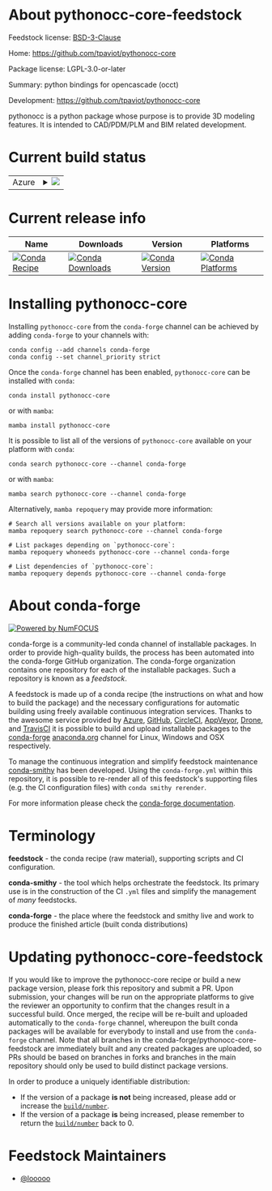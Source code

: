 About pythonocc-core-feedstock
==============================

Feedstock license: [BSD-3-Clause](https://github.com/conda-forge/pythonocc-core-feedstock/blob/main/LICENSE.txt)

Home: https://github.com/tpaviot/pythonocc-core

Package license: LGPL-3.0-or-later

Summary: python bindings for opencascade (occt)

Development: https://github.com/tpaviot/pythonocc-core

pythonocc is a python package whose purpose is
to provide 3D modeling features. It is intended
to CAD/PDM/PLM and BIM related development.


Current build status
====================


<table>
    
  <tr>
    <td>Azure</td>
    <td>
      <details>
        <summary>
          <a href="https://dev.azure.com/conda-forge/feedstock-builds/_build/latest?definitionId=9148&branchName=main">
            <img src="https://dev.azure.com/conda-forge/feedstock-builds/_apis/build/status/pythonocc-core-feedstock?branchName=main">
          </a>
        </summary>
        <table>
          <thead><tr><th>Variant</th><th>Status</th></tr></thead>
          <tbody><tr>
              <td>linux_64_numpy1.22python3.8.____cpythonvariantall</td>
              <td>
                <a href="https://dev.azure.com/conda-forge/feedstock-builds/_build/latest?definitionId=9148&branchName=main">
                  <img src="https://dev.azure.com/conda-forge/feedstock-builds/_apis/build/status/pythonocc-core-feedstock?branchName=main&jobName=linux&configuration=linux%20linux_64_numpy1.22python3.8.____cpythonvariantall" alt="variant">
                </a>
              </td>
            </tr><tr>
              <td>linux_64_numpy1.22python3.8.____cpythonvariantnovtk</td>
              <td>
                <a href="https://dev.azure.com/conda-forge/feedstock-builds/_build/latest?definitionId=9148&branchName=main">
                  <img src="https://dev.azure.com/conda-forge/feedstock-builds/_apis/build/status/pythonocc-core-feedstock?branchName=main&jobName=linux&configuration=linux%20linux_64_numpy1.22python3.8.____cpythonvariantnovtk" alt="variant">
                </a>
              </td>
            </tr><tr>
              <td>linux_64_numpy2.0python3.10.____cpythonvariantall</td>
              <td>
                <a href="https://dev.azure.com/conda-forge/feedstock-builds/_build/latest?definitionId=9148&branchName=main">
                  <img src="https://dev.azure.com/conda-forge/feedstock-builds/_apis/build/status/pythonocc-core-feedstock?branchName=main&jobName=linux&configuration=linux%20linux_64_numpy2.0python3.10.____cpythonvariantall" alt="variant">
                </a>
              </td>
            </tr><tr>
              <td>linux_64_numpy2.0python3.10.____cpythonvariantnovtk</td>
              <td>
                <a href="https://dev.azure.com/conda-forge/feedstock-builds/_build/latest?definitionId=9148&branchName=main">
                  <img src="https://dev.azure.com/conda-forge/feedstock-builds/_apis/build/status/pythonocc-core-feedstock?branchName=main&jobName=linux&configuration=linux%20linux_64_numpy2.0python3.10.____cpythonvariantnovtk" alt="variant">
                </a>
              </td>
            </tr><tr>
              <td>linux_64_numpy2.0python3.11.____cpythonvariantall</td>
              <td>
                <a href="https://dev.azure.com/conda-forge/feedstock-builds/_build/latest?definitionId=9148&branchName=main">
                  <img src="https://dev.azure.com/conda-forge/feedstock-builds/_apis/build/status/pythonocc-core-feedstock?branchName=main&jobName=linux&configuration=linux%20linux_64_numpy2.0python3.11.____cpythonvariantall" alt="variant">
                </a>
              </td>
            </tr><tr>
              <td>linux_64_numpy2.0python3.11.____cpythonvariantnovtk</td>
              <td>
                <a href="https://dev.azure.com/conda-forge/feedstock-builds/_build/latest?definitionId=9148&branchName=main">
                  <img src="https://dev.azure.com/conda-forge/feedstock-builds/_apis/build/status/pythonocc-core-feedstock?branchName=main&jobName=linux&configuration=linux%20linux_64_numpy2.0python3.11.____cpythonvariantnovtk" alt="variant">
                </a>
              </td>
            </tr><tr>
              <td>linux_64_numpy2.0python3.12.____cpythonvariantall</td>
              <td>
                <a href="https://dev.azure.com/conda-forge/feedstock-builds/_build/latest?definitionId=9148&branchName=main">
                  <img src="https://dev.azure.com/conda-forge/feedstock-builds/_apis/build/status/pythonocc-core-feedstock?branchName=main&jobName=linux&configuration=linux%20linux_64_numpy2.0python3.12.____cpythonvariantall" alt="variant">
                </a>
              </td>
            </tr><tr>
              <td>linux_64_numpy2.0python3.12.____cpythonvariantnovtk</td>
              <td>
                <a href="https://dev.azure.com/conda-forge/feedstock-builds/_build/latest?definitionId=9148&branchName=main">
                  <img src="https://dev.azure.com/conda-forge/feedstock-builds/_apis/build/status/pythonocc-core-feedstock?branchName=main&jobName=linux&configuration=linux%20linux_64_numpy2.0python3.12.____cpythonvariantnovtk" alt="variant">
                </a>
              </td>
            </tr><tr>
              <td>linux_64_numpy2.0python3.9.____cpythonvariantall</td>
              <td>
                <a href="https://dev.azure.com/conda-forge/feedstock-builds/_build/latest?definitionId=9148&branchName=main">
                  <img src="https://dev.azure.com/conda-forge/feedstock-builds/_apis/build/status/pythonocc-core-feedstock?branchName=main&jobName=linux&configuration=linux%20linux_64_numpy2.0python3.9.____cpythonvariantall" alt="variant">
                </a>
              </td>
            </tr><tr>
              <td>linux_64_numpy2.0python3.9.____cpythonvariantnovtk</td>
              <td>
                <a href="https://dev.azure.com/conda-forge/feedstock-builds/_build/latest?definitionId=9148&branchName=main">
                  <img src="https://dev.azure.com/conda-forge/feedstock-builds/_apis/build/status/pythonocc-core-feedstock?branchName=main&jobName=linux&configuration=linux%20linux_64_numpy2.0python3.9.____cpythonvariantnovtk" alt="variant">
                </a>
              </td>
            </tr><tr>
              <td>osx_64_numpy1.22python3.8.____cpythonvariantall</td>
              <td>
                <a href="https://dev.azure.com/conda-forge/feedstock-builds/_build/latest?definitionId=9148&branchName=main">
                  <img src="https://dev.azure.com/conda-forge/feedstock-builds/_apis/build/status/pythonocc-core-feedstock?branchName=main&jobName=osx&configuration=osx%20osx_64_numpy1.22python3.8.____cpythonvariantall" alt="variant">
                </a>
              </td>
            </tr><tr>
              <td>osx_64_numpy1.22python3.8.____cpythonvariantnovtk</td>
              <td>
                <a href="https://dev.azure.com/conda-forge/feedstock-builds/_build/latest?definitionId=9148&branchName=main">
                  <img src="https://dev.azure.com/conda-forge/feedstock-builds/_apis/build/status/pythonocc-core-feedstock?branchName=main&jobName=osx&configuration=osx%20osx_64_numpy1.22python3.8.____cpythonvariantnovtk" alt="variant">
                </a>
              </td>
            </tr><tr>
              <td>osx_64_numpy2.0python3.10.____cpythonvariantall</td>
              <td>
                <a href="https://dev.azure.com/conda-forge/feedstock-builds/_build/latest?definitionId=9148&branchName=main">
                  <img src="https://dev.azure.com/conda-forge/feedstock-builds/_apis/build/status/pythonocc-core-feedstock?branchName=main&jobName=osx&configuration=osx%20osx_64_numpy2.0python3.10.____cpythonvariantall" alt="variant">
                </a>
              </td>
            </tr><tr>
              <td>osx_64_numpy2.0python3.10.____cpythonvariantnovtk</td>
              <td>
                <a href="https://dev.azure.com/conda-forge/feedstock-builds/_build/latest?definitionId=9148&branchName=main">
                  <img src="https://dev.azure.com/conda-forge/feedstock-builds/_apis/build/status/pythonocc-core-feedstock?branchName=main&jobName=osx&configuration=osx%20osx_64_numpy2.0python3.10.____cpythonvariantnovtk" alt="variant">
                </a>
              </td>
            </tr><tr>
              <td>osx_64_numpy2.0python3.11.____cpythonvariantall</td>
              <td>
                <a href="https://dev.azure.com/conda-forge/feedstock-builds/_build/latest?definitionId=9148&branchName=main">
                  <img src="https://dev.azure.com/conda-forge/feedstock-builds/_apis/build/status/pythonocc-core-feedstock?branchName=main&jobName=osx&configuration=osx%20osx_64_numpy2.0python3.11.____cpythonvariantall" alt="variant">
                </a>
              </td>
            </tr><tr>
              <td>osx_64_numpy2.0python3.11.____cpythonvariantnovtk</td>
              <td>
                <a href="https://dev.azure.com/conda-forge/feedstock-builds/_build/latest?definitionId=9148&branchName=main">
                  <img src="https://dev.azure.com/conda-forge/feedstock-builds/_apis/build/status/pythonocc-core-feedstock?branchName=main&jobName=osx&configuration=osx%20osx_64_numpy2.0python3.11.____cpythonvariantnovtk" alt="variant">
                </a>
              </td>
            </tr><tr>
              <td>osx_64_numpy2.0python3.12.____cpythonvariantall</td>
              <td>
                <a href="https://dev.azure.com/conda-forge/feedstock-builds/_build/latest?definitionId=9148&branchName=main">
                  <img src="https://dev.azure.com/conda-forge/feedstock-builds/_apis/build/status/pythonocc-core-feedstock?branchName=main&jobName=osx&configuration=osx%20osx_64_numpy2.0python3.12.____cpythonvariantall" alt="variant">
                </a>
              </td>
            </tr><tr>
              <td>osx_64_numpy2.0python3.12.____cpythonvariantnovtk</td>
              <td>
                <a href="https://dev.azure.com/conda-forge/feedstock-builds/_build/latest?definitionId=9148&branchName=main">
                  <img src="https://dev.azure.com/conda-forge/feedstock-builds/_apis/build/status/pythonocc-core-feedstock?branchName=main&jobName=osx&configuration=osx%20osx_64_numpy2.0python3.12.____cpythonvariantnovtk" alt="variant">
                </a>
              </td>
            </tr><tr>
              <td>osx_64_numpy2.0python3.9.____cpythonvariantall</td>
              <td>
                <a href="https://dev.azure.com/conda-forge/feedstock-builds/_build/latest?definitionId=9148&branchName=main">
                  <img src="https://dev.azure.com/conda-forge/feedstock-builds/_apis/build/status/pythonocc-core-feedstock?branchName=main&jobName=osx&configuration=osx%20osx_64_numpy2.0python3.9.____cpythonvariantall" alt="variant">
                </a>
              </td>
            </tr><tr>
              <td>osx_64_numpy2.0python3.9.____cpythonvariantnovtk</td>
              <td>
                <a href="https://dev.azure.com/conda-forge/feedstock-builds/_build/latest?definitionId=9148&branchName=main">
                  <img src="https://dev.azure.com/conda-forge/feedstock-builds/_apis/build/status/pythonocc-core-feedstock?branchName=main&jobName=osx&configuration=osx%20osx_64_numpy2.0python3.9.____cpythonvariantnovtk" alt="variant">
                </a>
              </td>
            </tr><tr>
              <td>osx_arm64_numpy1.22python3.8.____cpythonvariantall</td>
              <td>
                <a href="https://dev.azure.com/conda-forge/feedstock-builds/_build/latest?definitionId=9148&branchName=main">
                  <img src="https://dev.azure.com/conda-forge/feedstock-builds/_apis/build/status/pythonocc-core-feedstock?branchName=main&jobName=osx&configuration=osx%20osx_arm64_numpy1.22python3.8.____cpythonvariantall" alt="variant">
                </a>
              </td>
            </tr><tr>
              <td>osx_arm64_numpy1.22python3.8.____cpythonvariantnovtk</td>
              <td>
                <a href="https://dev.azure.com/conda-forge/feedstock-builds/_build/latest?definitionId=9148&branchName=main">
                  <img src="https://dev.azure.com/conda-forge/feedstock-builds/_apis/build/status/pythonocc-core-feedstock?branchName=main&jobName=osx&configuration=osx%20osx_arm64_numpy1.22python3.8.____cpythonvariantnovtk" alt="variant">
                </a>
              </td>
            </tr><tr>
              <td>osx_arm64_numpy2.0python3.10.____cpythonvariantall</td>
              <td>
                <a href="https://dev.azure.com/conda-forge/feedstock-builds/_build/latest?definitionId=9148&branchName=main">
                  <img src="https://dev.azure.com/conda-forge/feedstock-builds/_apis/build/status/pythonocc-core-feedstock?branchName=main&jobName=osx&configuration=osx%20osx_arm64_numpy2.0python3.10.____cpythonvariantall" alt="variant">
                </a>
              </td>
            </tr><tr>
              <td>osx_arm64_numpy2.0python3.10.____cpythonvariantnovtk</td>
              <td>
                <a href="https://dev.azure.com/conda-forge/feedstock-builds/_build/latest?definitionId=9148&branchName=main">
                  <img src="https://dev.azure.com/conda-forge/feedstock-builds/_apis/build/status/pythonocc-core-feedstock?branchName=main&jobName=osx&configuration=osx%20osx_arm64_numpy2.0python3.10.____cpythonvariantnovtk" alt="variant">
                </a>
              </td>
            </tr><tr>
              <td>osx_arm64_numpy2.0python3.11.____cpythonvariantall</td>
              <td>
                <a href="https://dev.azure.com/conda-forge/feedstock-builds/_build/latest?definitionId=9148&branchName=main">
                  <img src="https://dev.azure.com/conda-forge/feedstock-builds/_apis/build/status/pythonocc-core-feedstock?branchName=main&jobName=osx&configuration=osx%20osx_arm64_numpy2.0python3.11.____cpythonvariantall" alt="variant">
                </a>
              </td>
            </tr><tr>
              <td>osx_arm64_numpy2.0python3.11.____cpythonvariantnovtk</td>
              <td>
                <a href="https://dev.azure.com/conda-forge/feedstock-builds/_build/latest?definitionId=9148&branchName=main">
                  <img src="https://dev.azure.com/conda-forge/feedstock-builds/_apis/build/status/pythonocc-core-feedstock?branchName=main&jobName=osx&configuration=osx%20osx_arm64_numpy2.0python3.11.____cpythonvariantnovtk" alt="variant">
                </a>
              </td>
            </tr><tr>
              <td>osx_arm64_numpy2.0python3.12.____cpythonvariantall</td>
              <td>
                <a href="https://dev.azure.com/conda-forge/feedstock-builds/_build/latest?definitionId=9148&branchName=main">
                  <img src="https://dev.azure.com/conda-forge/feedstock-builds/_apis/build/status/pythonocc-core-feedstock?branchName=main&jobName=osx&configuration=osx%20osx_arm64_numpy2.0python3.12.____cpythonvariantall" alt="variant">
                </a>
              </td>
            </tr><tr>
              <td>osx_arm64_numpy2.0python3.12.____cpythonvariantnovtk</td>
              <td>
                <a href="https://dev.azure.com/conda-forge/feedstock-builds/_build/latest?definitionId=9148&branchName=main">
                  <img src="https://dev.azure.com/conda-forge/feedstock-builds/_apis/build/status/pythonocc-core-feedstock?branchName=main&jobName=osx&configuration=osx%20osx_arm64_numpy2.0python3.12.____cpythonvariantnovtk" alt="variant">
                </a>
              </td>
            </tr><tr>
              <td>osx_arm64_numpy2.0python3.9.____cpythonvariantall</td>
              <td>
                <a href="https://dev.azure.com/conda-forge/feedstock-builds/_build/latest?definitionId=9148&branchName=main">
                  <img src="https://dev.azure.com/conda-forge/feedstock-builds/_apis/build/status/pythonocc-core-feedstock?branchName=main&jobName=osx&configuration=osx%20osx_arm64_numpy2.0python3.9.____cpythonvariantall" alt="variant">
                </a>
              </td>
            </tr><tr>
              <td>osx_arm64_numpy2.0python3.9.____cpythonvariantnovtk</td>
              <td>
                <a href="https://dev.azure.com/conda-forge/feedstock-builds/_build/latest?definitionId=9148&branchName=main">
                  <img src="https://dev.azure.com/conda-forge/feedstock-builds/_apis/build/status/pythonocc-core-feedstock?branchName=main&jobName=osx&configuration=osx%20osx_arm64_numpy2.0python3.9.____cpythonvariantnovtk" alt="variant">
                </a>
              </td>
            </tr><tr>
              <td>win_64_numpy1.22python3.8.____cpythonvariantall</td>
              <td>
                <a href="https://dev.azure.com/conda-forge/feedstock-builds/_build/latest?definitionId=9148&branchName=main">
                  <img src="https://dev.azure.com/conda-forge/feedstock-builds/_apis/build/status/pythonocc-core-feedstock?branchName=main&jobName=win&configuration=win%20win_64_numpy1.22python3.8.____cpythonvariantall" alt="variant">
                </a>
              </td>
            </tr><tr>
              <td>win_64_numpy1.22python3.8.____cpythonvariantnovtk</td>
              <td>
                <a href="https://dev.azure.com/conda-forge/feedstock-builds/_build/latest?definitionId=9148&branchName=main">
                  <img src="https://dev.azure.com/conda-forge/feedstock-builds/_apis/build/status/pythonocc-core-feedstock?branchName=main&jobName=win&configuration=win%20win_64_numpy1.22python3.8.____cpythonvariantnovtk" alt="variant">
                </a>
              </td>
            </tr><tr>
              <td>win_64_numpy2.0python3.10.____cpythonvariantall</td>
              <td>
                <a href="https://dev.azure.com/conda-forge/feedstock-builds/_build/latest?definitionId=9148&branchName=main">
                  <img src="https://dev.azure.com/conda-forge/feedstock-builds/_apis/build/status/pythonocc-core-feedstock?branchName=main&jobName=win&configuration=win%20win_64_numpy2.0python3.10.____cpythonvariantall" alt="variant">
                </a>
              </td>
            </tr><tr>
              <td>win_64_numpy2.0python3.10.____cpythonvariantnovtk</td>
              <td>
                <a href="https://dev.azure.com/conda-forge/feedstock-builds/_build/latest?definitionId=9148&branchName=main">
                  <img src="https://dev.azure.com/conda-forge/feedstock-builds/_apis/build/status/pythonocc-core-feedstock?branchName=main&jobName=win&configuration=win%20win_64_numpy2.0python3.10.____cpythonvariantnovtk" alt="variant">
                </a>
              </td>
            </tr><tr>
              <td>win_64_numpy2.0python3.11.____cpythonvariantall</td>
              <td>
                <a href="https://dev.azure.com/conda-forge/feedstock-builds/_build/latest?definitionId=9148&branchName=main">
                  <img src="https://dev.azure.com/conda-forge/feedstock-builds/_apis/build/status/pythonocc-core-feedstock?branchName=main&jobName=win&configuration=win%20win_64_numpy2.0python3.11.____cpythonvariantall" alt="variant">
                </a>
              </td>
            </tr><tr>
              <td>win_64_numpy2.0python3.11.____cpythonvariantnovtk</td>
              <td>
                <a href="https://dev.azure.com/conda-forge/feedstock-builds/_build/latest?definitionId=9148&branchName=main">
                  <img src="https://dev.azure.com/conda-forge/feedstock-builds/_apis/build/status/pythonocc-core-feedstock?branchName=main&jobName=win&configuration=win%20win_64_numpy2.0python3.11.____cpythonvariantnovtk" alt="variant">
                </a>
              </td>
            </tr><tr>
              <td>win_64_numpy2.0python3.12.____cpythonvariantall</td>
              <td>
                <a href="https://dev.azure.com/conda-forge/feedstock-builds/_build/latest?definitionId=9148&branchName=main">
                  <img src="https://dev.azure.com/conda-forge/feedstock-builds/_apis/build/status/pythonocc-core-feedstock?branchName=main&jobName=win&configuration=win%20win_64_numpy2.0python3.12.____cpythonvariantall" alt="variant">
                </a>
              </td>
            </tr><tr>
              <td>win_64_numpy2.0python3.12.____cpythonvariantnovtk</td>
              <td>
                <a href="https://dev.azure.com/conda-forge/feedstock-builds/_build/latest?definitionId=9148&branchName=main">
                  <img src="https://dev.azure.com/conda-forge/feedstock-builds/_apis/build/status/pythonocc-core-feedstock?branchName=main&jobName=win&configuration=win%20win_64_numpy2.0python3.12.____cpythonvariantnovtk" alt="variant">
                </a>
              </td>
            </tr><tr>
              <td>win_64_numpy2.0python3.9.____cpythonvariantall</td>
              <td>
                <a href="https://dev.azure.com/conda-forge/feedstock-builds/_build/latest?definitionId=9148&branchName=main">
                  <img src="https://dev.azure.com/conda-forge/feedstock-builds/_apis/build/status/pythonocc-core-feedstock?branchName=main&jobName=win&configuration=win%20win_64_numpy2.0python3.9.____cpythonvariantall" alt="variant">
                </a>
              </td>
            </tr><tr>
              <td>win_64_numpy2.0python3.9.____cpythonvariantnovtk</td>
              <td>
                <a href="https://dev.azure.com/conda-forge/feedstock-builds/_build/latest?definitionId=9148&branchName=main">
                  <img src="https://dev.azure.com/conda-forge/feedstock-builds/_apis/build/status/pythonocc-core-feedstock?branchName=main&jobName=win&configuration=win%20win_64_numpy2.0python3.9.____cpythonvariantnovtk" alt="variant">
                </a>
              </td>
            </tr>
          </tbody>
        </table>
      </details>
    </td>
  </tr>
</table>

Current release info
====================

| Name | Downloads | Version | Platforms |
| --- | --- | --- | --- |
| [![Conda Recipe](https://img.shields.io/badge/recipe-pythonocc--core-green.svg)](https://anaconda.org/conda-forge/pythonocc-core) | [![Conda Downloads](https://img.shields.io/conda/dn/conda-forge/pythonocc-core.svg)](https://anaconda.org/conda-forge/pythonocc-core) | [![Conda Version](https://img.shields.io/conda/vn/conda-forge/pythonocc-core.svg)](https://anaconda.org/conda-forge/pythonocc-core) | [![Conda Platforms](https://img.shields.io/conda/pn/conda-forge/pythonocc-core.svg)](https://anaconda.org/conda-forge/pythonocc-core) |

Installing pythonocc-core
=========================

Installing `pythonocc-core` from the `conda-forge` channel can be achieved by adding `conda-forge` to your channels with:

```
conda config --add channels conda-forge
conda config --set channel_priority strict
```

Once the `conda-forge` channel has been enabled, `pythonocc-core` can be installed with `conda`:

```
conda install pythonocc-core
```

or with `mamba`:

```
mamba install pythonocc-core
```

It is possible to list all of the versions of `pythonocc-core` available on your platform with `conda`:

```
conda search pythonocc-core --channel conda-forge
```

or with `mamba`:

```
mamba search pythonocc-core --channel conda-forge
```

Alternatively, `mamba repoquery` may provide more information:

```
# Search all versions available on your platform:
mamba repoquery search pythonocc-core --channel conda-forge

# List packages depending on `pythonocc-core`:
mamba repoquery whoneeds pythonocc-core --channel conda-forge

# List dependencies of `pythonocc-core`:
mamba repoquery depends pythonocc-core --channel conda-forge
```


About conda-forge
=================

[![Powered by
NumFOCUS](https://img.shields.io/badge/powered%20by-NumFOCUS-orange.svg?style=flat&colorA=E1523D&colorB=007D8A)](https://numfocus.org)

conda-forge is a community-led conda channel of installable packages.
In order to provide high-quality builds, the process has been automated into the
conda-forge GitHub organization. The conda-forge organization contains one repository
for each of the installable packages. Such a repository is known as a *feedstock*.

A feedstock is made up of a conda recipe (the instructions on what and how to build
the package) and the necessary configurations for automatic building using freely
available continuous integration services. Thanks to the awesome service provided by
[Azure](https://azure.microsoft.com/en-us/services/devops/), [GitHub](https://github.com/),
[CircleCI](https://circleci.com/), [AppVeyor](https://www.appveyor.com/),
[Drone](https://cloud.drone.io/welcome), and [TravisCI](https://travis-ci.com/)
it is possible to build and upload installable packages to the
[conda-forge](https://anaconda.org/conda-forge) [anaconda.org](https://anaconda.org/)
channel for Linux, Windows and OSX respectively.

To manage the continuous integration and simplify feedstock maintenance
[conda-smithy](https://github.com/conda-forge/conda-smithy) has been developed.
Using the ``conda-forge.yml`` within this repository, it is possible to re-render all of
this feedstock's supporting files (e.g. the CI configuration files) with ``conda smithy rerender``.

For more information please check the [conda-forge documentation](https://conda-forge.org/docs/).

Terminology
===========

**feedstock** - the conda recipe (raw material), supporting scripts and CI configuration.

**conda-smithy** - the tool which helps orchestrate the feedstock.
                   Its primary use is in the construction of the CI ``.yml`` files
                   and simplify the management of *many* feedstocks.

**conda-forge** - the place where the feedstock and smithy live and work to
                  produce the finished article (built conda distributions)


Updating pythonocc-core-feedstock
=================================

If you would like to improve the pythonocc-core recipe or build a new
package version, please fork this repository and submit a PR. Upon submission,
your changes will be run on the appropriate platforms to give the reviewer an
opportunity to confirm that the changes result in a successful build. Once
merged, the recipe will be re-built and uploaded automatically to the
`conda-forge` channel, whereupon the built conda packages will be available for
everybody to install and use from the `conda-forge` channel.
Note that all branches in the conda-forge/pythonocc-core-feedstock are
immediately built and any created packages are uploaded, so PRs should be based
on branches in forks and branches in the main repository should only be used to
build distinct package versions.

In order to produce a uniquely identifiable distribution:
 * If the version of a package **is not** being increased, please add or increase
   the [``build/number``](https://docs.conda.io/projects/conda-build/en/latest/resources/define-metadata.html#build-number-and-string).
 * If the version of a package **is** being increased, please remember to return
   the [``build/number``](https://docs.conda.io/projects/conda-build/en/latest/resources/define-metadata.html#build-number-and-string)
   back to 0.

Feedstock Maintainers
=====================

* [@looooo](https://github.com/looooo/)

